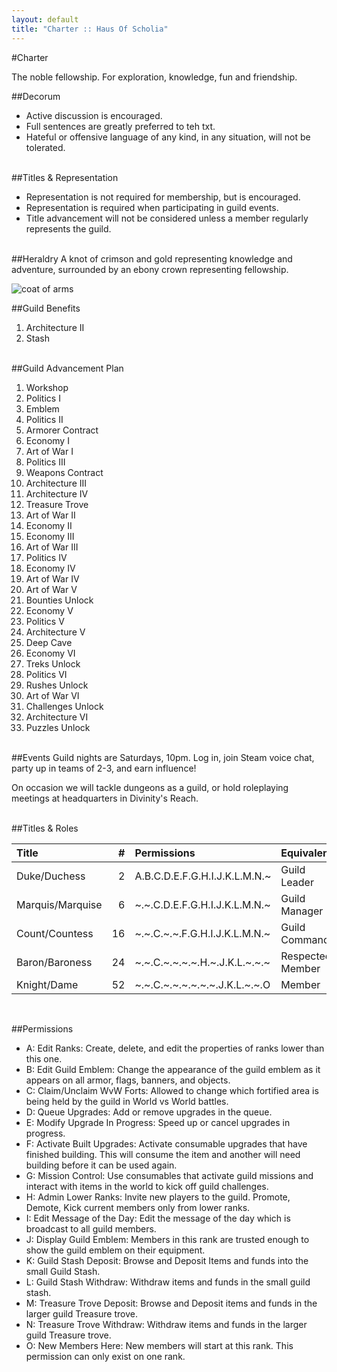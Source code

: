 ```yaml
---
layout: default
title: "Charter :: Haus Of Scholia"
---
```


#Charter

The noble fellowship. For exploration, knowledge, fun and friendship.

##Decorum
* Active discussion is encouraged.
* Full sentences are greatly preferred to teh txt.
* Hateful or offensive language of any kind, in any situation, will not be tolerated.
<br/><br/>

##Titles & Representation
* Representation is not required for membership, but is encouraged.
* Representation is required when participating in guild events.
* Title advancement will not be considered unless a member regularly represents the guild.
<br/><br/>

##Heraldry
A knot of crimson and gold representing knowledge and adventure, surrounded by an ebony crown representing fellowship.

![coat of arms](http://f.cl.ly/items/3k083y411B0U1g0A2I1c/Screen%20Shot%202013-09-23%20at%2011.35.25.png)

##Guild Benefits
1. Architecture II
1. Stash
<br /><br />

##Guild Advancement Plan
1. Workshop
1. Politics I
1. Emblem
1. Politics II
1. Armorer Contract
1. Economy I
1. Art of War I
1. Politics III
1. Weapons Contract
1. Architecture III
1. Architecture IV
1. Treasure Trove
1. Art of War II
1. Economy II
1. Economy III
1. Art of War III
1. Politics IV
1. Economy IV
1. Art of War IV
1. Art of War V
1. Bounties Unlock
1. Economy V
1. Politics V
1. Architecture V
1. Deep Cave
1. Economy VI
1. Treks Unlock
1. Politics VI
1. Rushes Unlock
1. Art of War VI
1. Challenges Unlock
1. Architecture VI
1. Puzzles Unlock
<br/><br/>

##Events
Guild nights are Saturdays, 10pm. Log in, join Steam voice chat, party up in teams of 2-3, and earn influence!

On occasion we will tackle dungeons as a guild, or hold roleplaying meetings at headquarters in Divinity's Reach.
<br /><br />

##Titles & Roles

| Title                 | #     | Permissions                      | Equivalent
|:---                   |   ---:|:---                              |:---
| Duke/Duchess          | 2     | A.B.C.D.E.F.G.H.I.J.K.L.M.N.~    | Guild Leader
| Marquis/Marquise      | 6     | ~.~.C.D.E.F.G.H.I.J.K.L.M.N.~    | Guild Manager
| Count/Countess        | 16    | ~.~.C.~.~.F.G.H.I.J.K.L.M.N.~    | Guild Commander
| Baron/Baroness        | 24    | ~.~.C.~.~.~.~.H.~.J.K.L.~.~.~    | Respected Member
| Knight/Dame           | 52    | ~.~.C.~.~.~.~.~.~.J.K.L.~.~.O    | Member
<br/>

##Permissions
- A: Edit Ranks: Create, delete, and edit the properties of ranks lower than this one.
- B: Edit Guild Emblem: Change the appearance of the guild emblem as it appears on all armor, flags, banners, and objects.
- C: Claim/Unclaim WvW Forts: Allowed to change which fortified area is being held by the guild in World vs World battles.
- D: Queue Upgrades: Add or remove upgrades in the queue.
- E: Modify Upgrade In Progress: Speed up or cancel upgrades in progress.
- F: Activate Built Upgrades: Activate consumable upgrades that have finished building. This will consume the item and another will need building before it can be used again.
- G: Mission Control: Use consumables that activate guild missions and interact with items in the world to kick off guild challenges.
- H: Admin Lower Ranks: Invite new players to the guild. Promote, Demote, Kick current members only from lower ranks.
- I: Edit Message of the Day: Edit the message of the day which is broadcast to all guild members.
- J: Display Guild Emblem: Members in this rank are trusted enough to show the guild emblem on their equipment.
- K: Guild Stash Deposit: Browse and Deposit Items and funds into the small Guild Stash.
- L: Guild Stash Withdraw: Withdraw items and funds in the small guild stash.
- M: Treasure Trove Deposit: Browse and Deposit items and funds in the larger guild Treasure trove.
- N: Treasure Trove Withdraw: Withdraw items and funds in the larger guild Treasure trove.
- O: New Members Here: New members will start at this rank. This permission can only exist on one rank.
